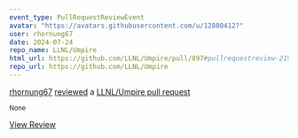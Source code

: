 ```yaml
---
event_type: PullRequestReviewEvent
avatar: "https://avatars.githubusercontent.com/u/12800412?"
user: rhornung67
date: 2024-07-24
repo_name: LLNL/Umpire
html_url: https://github.com/LLNL/Umpire/pull/897#pullrequestreview-2197262149
repo_url: https://github.com/LLNL/Umpire
---
```


<a href='https://github.com/rhornung67' target='_blank'>rhornung67</a> <a href='https://github.com/LLNL/Umpire/pull/897#pullrequestreview-2197262149' target='_blank'>reviewed</a> a <a href='https://github.com/LLNL/Umpire/pull/897' target='_blank'>LLNL/Umpire pull request</a>

<small>None</small>

<a href='https://github.com/LLNL/Umpire/pull/897#pullrequestreview-2197262149' target='_blank'>View Review</a>